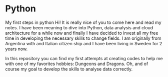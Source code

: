# Python
My first steps in python
Hi! It is really nice of you to come here and read my notes.
I have been meaning to dive into Python, data analysis and cloud architecture for a while now and finally I have decided to invest all my free time in developing the necessary skills to change fields.
I am originally from Argentina with and Italian citizen ship and I have been living in Sweden for 2 years now.

In this repository you can find my first attempts at creating codes to help me with one of my favorites hobbies: Dungeons and Dragons. Oh, and of course my goal to develop the skills to analyse data correctly.
